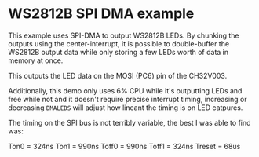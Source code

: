 # WS2812B SPI DMA example

This example uses SPI-DMA to output WS2812B LEDs.  By chunking the outputs using the center-interrupt, it is possible to double-buffer the WS2812B output data while only storing a few LEDs worth of data in memory at once.

This outputs the LED data on the MOSI (PC6) pin of the CH32V003.

Additionally, this demo only uses 6% CPU while it's outputting LEDs and free while not and it doesn't require precise interrupt timing, increasing or decreasing `DMALEDS` will adjust how lineant the timing is on LED catpures.

The timing on the SPI bus is not terribly variable, the best I was able to find was:

Ton0 = 324ns
Ton1 = 990ns
Toff0 = 990ns
Toff1 = 324ns
Treset = 68us


